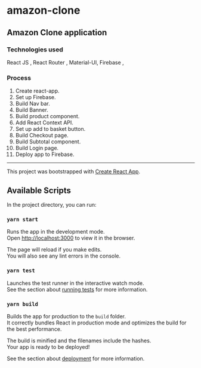 # amazon-clone
Amazon Clone application 
---

### Technologies used

React JS ,
React Router ,
Material-UI,
Firebase ,



### Process

1. Create react-app.
2. Set up Firebase.
3. Build Nav bar.
4. Build Banner.
5. Build product component.
6. Add React Context API. 
7. Set up add to basket button.
8. Build Checkout page.
9. Build Subtotal component.
10. Build Login page.
11. Deploy app to Firebase.

---


This project was bootstrapped with [Create React App](https://github.com/facebook/create-react-app).

## Available Scripts

In the project directory, you can run:

### `yarn start`

Runs the app in the development mode.<br />
Open [http://localhost:3000](http://localhost:3000) to view it in the browser.

The page will reload if you make edits.<br />
You will also see any lint errors in the console.

### `yarn test`

Launches the test runner in the interactive watch mode.<br />
See the section about [running tests](https://facebook.github.io/create-react-app/docs/running-tests) for more information.

### `yarn build`

Builds the app for production to the `build` folder.<br />
It correctly bundles React in production mode and optimizes the build for the best performance.

The build is minified and the filenames include the hashes.<br />
Your app is ready to be deployed!

See the section about [deployment](https://facebook.github.io/create-react-app/docs/deployment) for more information.
